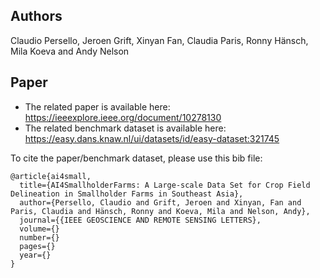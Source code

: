 
## Authors
Claudio Persello,
Jeroen Grift,
Xinyan Fan,
Claudia Paris,
Ronny Hänsch,
Mila Koeva and
Andy Nelson

## Paper
- The related paper is available here: https://ieeexplore.ieee.org/document/10278130
- The related benchmark dataset is available here: https://easy.dans.knaw.nl/ui/datasets/id/easy-dataset:321745

To cite the paper/benchmark dataset, please use this bib file:
```
@article{ai4small,
  title={AI4SmallholderFarms: A Large-scale Data Set for Crop Field Delineation in Smallholder Farms in Southeast Asia},
  author={Persello, Claudio and Grift, Jeroen and Xinyan, Fan and Paris, Claudia and Hänsch, Ronny and Koeva, Mila and Nelson, Andy},
  journal={{IEEE GEOSCIENCE AND REMOTE SENSING LETTERS},
  volume={}
  number={}
  pages={}
  year={}
}
```
